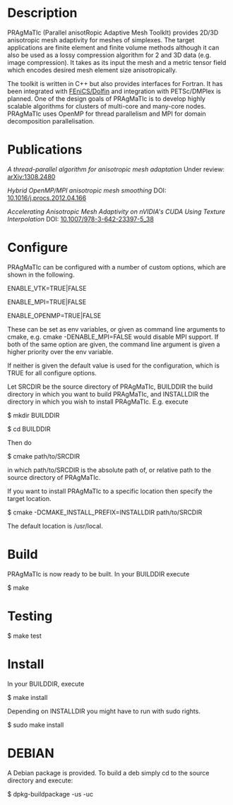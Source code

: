 # Description
PRAgMaTIc (Parallel anisotRopic Adaptive Mesh ToolkIt) provides 2D/3D
anisotropic mesh adaptivity for meshes of simplexes. The target
applications are finite element and finite volume methods although
it can also be used as a lossy compression algorithm for 2 and 3D data
(e.g. image compression). It takes as its input the mesh and a metric
tensor field which encodes desired mesh element size
anisotropically.

The toolkit is written in C++ but also provides interfaces for Fortran. It 
has been integrated with [FEniCS/Dolfin](http://fenicsproject.org) and
integration with PETSc/DMPlex is planned.  One of the design goals of PRAgMaTIc
is to develop highly scalable algorithms for clusters of multi-core and
many-core nodes. PRAgMaTIc uses OpenMP for thread parallelism and MPI for
domain decomposition parallelisation.

# Publications
*A thread-parallel algorithm for anisotropic mesh adaptation*
Under review: [arXiv:1308.2480](http://arxiv.org/abs/1308.2480)

*Hybrid OpenMP/MPI anisotropic mesh smoothing*
DOI: [10.1016/j.procs.2012.04.166](http://dx.doi.org/10.1016/j.procs.2012.04.166)

*Accelerating Anisotropic Mesh Adaptivity on nVIDIA's CUDA Using Texture Interpolation*
DOI: [10.1007/978-3-642-23397-5_38](http://dx.doi.org/10.1007/978-3-642-23397-5_38)

# Configure
PRAgMaTIc can be configured with a number of custom options, which are shown in the following.

ENABLE_VTK=TRUE|FALSE

ENABLE_MPI=TRUE|FALSE

ENABLE_OPENMP=TRUE|FALSE

These can be set as env variables, or given as command line arguments to cmake, e.g. cmake -DENABLE_MPI=FALSE would disable MPI support. If both of the same option are given, the command line argument is given a higher priority over the env variable.

If neither is given the default value is used for the configuration, which is TRUE for all configure options.

Let SRCDIR be the source directory of PRAgMaTIc, BUILDDIR the build directory in which you want to build PRAgMaTIc, and INSTALLDIR the directory in which you wish to install PRAgMaTIc. E.g. execute

$ mkdir BUILDDIR

$ cd BUILDDIR

Then do

$ cmake path/to/SRCDIR

in which path/to/SRCDIR is the absolute path of, or relative path to the source directory of PRAgMaTIc.

If you want to install PRAgMaTIc to a specific location then specify the target location.

$ cmake -DCMAKE_INSTALL_PREFIX=INSTALLDIR path/to/SRCDIR

The default location is /usr/local.

# Build
PRAgMaTIc is now ready to be built. In your BUILDDIR execute

$ make

# Testing
$ make test

# Install
In your BUILDDIR, execute

$ make install

Depending on INSTALLDIR you might have to run with sudo rights.

$ sudo make install

# DEBIAN

A Debian package is provided. To build a deb simply cd to the source
directory and execute:

$ dpkg-buildpackage -us -uc
